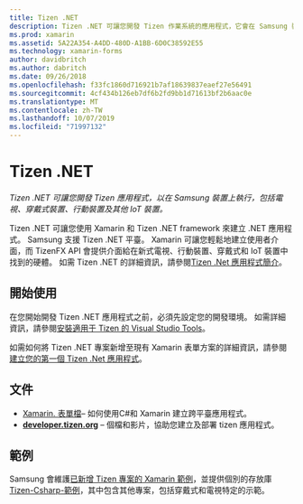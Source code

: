 ```yaml
---
title: Tizen .NET
description: Tizen .NET 可讓您開發 Tizen 作業系統的應用程式，它會在 Samsung 裝置上執行，包括電視、穿戴式裝置、行動裝置及其他 IoT 裝置。
ms.prod: xamarin
ms.assetid: 5A22A354-A4DD-480D-A1BB-6D0C38592E55
ms.technology: xamarin-forms
author: davidbritch
ms.author: dabritch
ms.date: 09/26/2018
ms.openlocfilehash: f33fc1860d716921b7af18639837eaef27e56491
ms.sourcegitcommit: 4cf434b126eb7df6b2fd9bb1d71613bf2b6aac0e
ms.translationtype: MT
ms.contentlocale: zh-TW
ms.lasthandoff: 10/07/2019
ms.locfileid: "71997132"
---
```

# <a name="tizen-net"></a>Tizen .NET

_Tizen .NET 可讓您開發 Tizen 應用程式，以在 Samsung 裝置上執行，包括電視、穿戴式裝置、行動裝置及其他 IoT 裝置。_

Tizen .NET 可讓您使用 Xamarin 和 Tizen .NET framework 來建立 .NET 應用程式。 Samsung 支援 Tizen .NET 平臺。 Xamarin 可讓您輕鬆地建立使用者介面，而 TizenFX API 會提供介面給在新式電視、行動裝置、穿戴式和 IoT 裝置中找到的硬體。 如需 Tizen .NET 的詳細資訊，請參閱[Tizen .Net 應用程式簡介](https://developer.tizen.org/development/training/.net-application)。

## <a name="get-started"></a>開始使用

在您開始開發 Tizen .NET 應用程式之前，必須先設定您的開發環境。 如需詳細資訊，請參閱[安裝適用于 Tizen 的 Visual Studio Tools](https://developer.tizen.org/development/visual-studio-tools-tizen/installing-visual-studio-tools-tizen)。

如需如何將 Tizen .NET 專案新增至現有 Xamarin 表單方案的詳細資訊，請參閱[建立您的第一個 Tizen .Net 應用程式](https://developer.tizen.org/development/training/.net-application/creating-your-first-tizen-.net-application)。

## <a name="documentation"></a>文件

- [Xamarin. 表單檔](~/xamarin-forms/index.yml)&ndash; 如何使用C#和 Xamarin 建立跨平臺應用程式。
- [**developer.tizen.org**](https://developer.tizen.org/development) &ndash; 個檔和影片，協助您建立及部署 tizen 應用程式。

## <a name="samples"></a>範例

Samsung 會維護[已新增 Tizen 專案的 Xamarin 範例](https://github.com/Samsung/xamarin-forms-samples)，並提供個別的存放庫[Tizen-Csharp-範例](https://github.com/Samsung/Tizen-CSharp-Samples)，其中包含其他專案，包括穿戴式和電視特定的示範。

